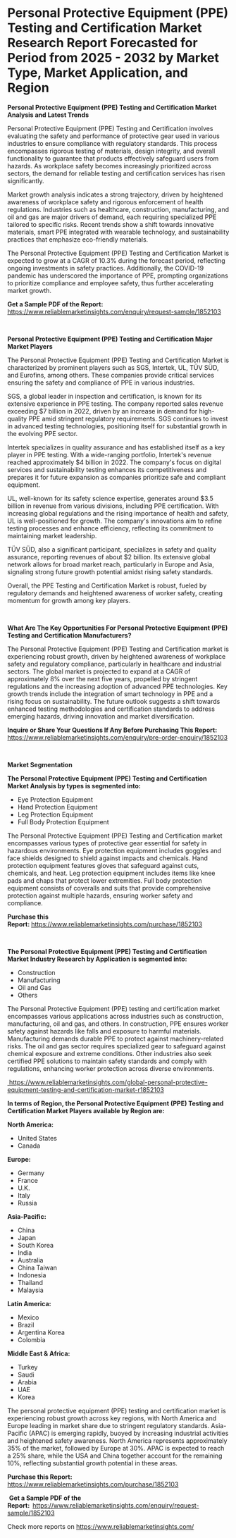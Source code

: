 <p><h1>Personal Protective Equipment (PPE) Testing and Certification Market Research Report Forecasted for Period from 2025 -  2032 by Market Type, Market Application, and Region</h1></p><p><strong>Personal Protective Equipment (PPE) Testing and Certification Market Analysis and Latest Trends</strong></p>
<p><p>Personal Protective Equipment (PPE) Testing and Certification involves evaluating the safety and performance of protective gear used in various industries to ensure compliance with regulatory standards. This process encompasses rigorous testing of materials, design integrity, and overall functionality to guarantee that products effectively safeguard users from hazards. As workplace safety becomes increasingly prioritized across sectors, the demand for reliable testing and certification services has risen significantly.</p><p>Market growth analysis indicates a strong trajectory, driven by heightened awareness of workplace safety and rigorous enforcement of health regulations. Industries such as healthcare, construction, manufacturing, and oil and gas are major drivers of demand, each requiring specialized PPE tailored to specific risks. Recent trends show a shift towards innovative materials, smart PPE integrated with wearable technology, and sustainability practices that emphasize eco-friendly materials.</p><p>The Personal Protective Equipment (PPE) Testing and Certification Market is expected to grow at a CAGR of 10.3% during the forecast period, reflecting ongoing investments in safety practices. Additionally, the COVID-19 pandemic has underscored the importance of PPE, prompting organizations to prioritize compliance and employee safety, thus further accelerating market growth.</p></p>
<p><strong>Get a Sample PDF of the Report:&nbsp;</strong> <a href="https://www.reliablemarketinsights.com/enquiry/request-sample/1852103?utm_campaign=3274&utm_medium=2&utm_source=Github&utm_content=ia&utm_term=11032025&utm_id=personal-protective-equipment-ppe-testing-and-certification">https://www.reliablemarketinsights.com/enquiry/request-sample/1852103</a></p>
<p>&nbsp;</p>
<p><strong>Personal Protective Equipment (PPE) Testing and Certification Major Market Players</strong></p>
<p><p>The Personal Protective Equipment (PPE) Testing and Certification Market is characterized by prominent players such as SGS, Intertek, UL, TÜV SÜD, and Eurofins, among others. These companies provide critical services ensuring the safety and compliance of PPE in various industries.</p><p>SGS, a global leader in inspection and certification, is known for its extensive experience in PPE testing. The company reported sales revenue exceeding $7 billion in 2022, driven by an increase in demand for high-quality PPE amid stringent regulatory requirements. SGS continues to invest in advanced testing technologies, positioning itself for substantial growth in the evolving PPE sector.</p><p>Intertek specializes in quality assurance and has established itself as a key player in PPE testing. With a wide-ranging portfolio, Intertek's revenue reached approximately $4 billion in 2022. The company's focus on digital services and sustainability testing enhances its competitiveness and prepares it for future expansion as companies prioritize safe and compliant equipment.</p><p>UL, well-known for its safety science expertise, generates around $3.5 billion in revenue from various divisions, including PPE certification. With increasing global regulations and the rising importance of health and safety, UL is well-positioned for growth. The company's innovations aim to refine testing processes and enhance efficiency, reflecting its commitment to maintaining market leadership.</p><p>TÜV SÜD, also a significant participant, specializes in safety and quality assurance, reporting revenues of about $2 billion. Its extensive global network allows for broad market reach, particularly in Europe and Asia, signaling strong future growth potential amidst rising safety standards.</p><p>Overall, the PPE Testing and Certification Market is robust, fueled by regulatory demands and heightened awareness of worker safety, creating momentum for growth among key players.</p></p>
<p>&nbsp;</p>
<p><strong>What Are The Key Opportunities For Personal Protective Equipment (PPE) Testing and Certification Manufacturers?</strong></p>
<p><p>The Personal Protective Equipment (PPE) Testing and Certification market is experiencing robust growth, driven by heightened awareness of workplace safety and regulatory compliance, particularly in healthcare and industrial sectors. The global market is projected to expand at a CAGR of approximately 8% over the next five years, propelled by stringent regulations and the increasing adoption of advanced PPE technologies. Key growth trends include the integration of smart technology in PPE and a rising focus on sustainability. The future outlook suggests a shift towards enhanced testing methodologies and certification standards to address emerging hazards, driving innovation and market diversification.</p></p>
<p><strong>Inquire or Share Your Questions If Any Before Purchasing This Report:</strong> <a href="https://www.reliablemarketinsights.com/enquiry/pre-order-enquiry/1852103?utm_campaign=3274&utm_medium=2&utm_source=Github&utm_content=ia&utm_term=11032025&utm_id=personal-protective-equipment-ppe-testing-and-certification">https://www.reliablemarketinsights.com/enquiry/pre-order-enquiry/1852103</a></p>
<p>&nbsp;</p>
<p><strong>Market Segmentation</strong></p>
<p><strong>The Personal Protective Equipment (PPE) Testing and Certification Market Analysis by types is segmented into:</strong></p>
<p><ul><li>Eye Protection Equipment</li><li>Hand Protection Equipment</li><li>Leg Protection Equipment</li><li>Full Body Protection Equipment</li></ul></p>
<p><p>The Personal Protective Equipment (PPE) Testing and Certification market encompasses various types of protective gear essential for safety in hazardous environments. Eye protection equipment includes goggles and face shields designed to shield against impacts and chemicals. Hand protection equipment features gloves that safeguard against cuts, chemicals, and heat. Leg protection equipment includes items like knee pads and chaps that protect lower extremities. Full body protection equipment consists of coveralls and suits that provide comprehensive protection against multiple hazards, ensuring worker safety and compliance.</p></p>
<p><strong>Purchase this Report:&nbsp;</strong><a href="https://www.reliablemarketinsights.com/purchase/1852103?utm_campaign=3274&utm_medium=2&utm_source=Github&utm_content=ia&utm_term=11032025&utm_id=personal-protective-equipment-ppe-testing-and-certification">https://www.reliablemarketinsights.com/purchase/1852103</a></p>
<p>&nbsp;</p>
<p><strong>The Personal Protective Equipment (PPE) Testing and Certification Market Industry Research by Application is segmented into:</strong></p>
<p><ul><li>Construction</li><li>Manufacturing</li><li>Oil and Gas</li><li>Others</li></ul></p>
<p><p>The Personal Protective Equipment (PPE) testing and certification market encompasses various applications across industries such as construction, manufacturing, oil and gas, and others. In construction, PPE ensures worker safety against hazards like falls and exposure to harmful materials. Manufacturing demands durable PPE to protect against machinery-related risks. The oil and gas sector requires specialized gear to safeguard against chemical exposure and extreme conditions. Other industries also seek certified PPE solutions to maintain safety standards and comply with regulations, enhancing worker protection across diverse environments.</p></p>
<p><a href="https://www.reliablemarketinsights.com/global-personal-protective-equipment-testing-and-certification-market-r1852103?utm_campaign=3274&utm_medium=2&utm_source=Github&utm_content=ia&utm_term=11032025&utm_id=personal-protective-equipment-ppe-testing-and-certification">&nbsp;https://www.reliablemarketinsights.com/global-personal-protective-equipment-testing-and-certification-market-r1852103</a></p>
<p><strong>In terms of Region, the Personal Protective Equipment (PPE) Testing and Certification Market Players available by Region are:</strong></p>
<p>
    <p> <strong> North America: </strong>
        <ul>
            <li>United States</li>
            <li>Canada</li>
        </ul>
        </p> 
    <p> <strong> Europe: </strong>
        <ul>
            <li>Germany</li>
            <li>France</li>
            <li>U.K.</li>
            <li>Italy</li>
            <li>Russia</li>
        </ul>
        </p> 
    <p> <strong> Asia-Pacific: </strong>
        <ul>
            <li>China</li>
            <li>Japan</li>
            <li>South Korea</li>
            <li>India</li>
            <li>Australia</li>
            <li>China Taiwan</li>
            <li>Indonesia</li>
            <li>Thailand</li>
            <li>Malaysia</li>
        </ul>
        </p> 
    <p> <strong> Latin America: </strong>
        <ul>
            <li>Mexico</li>
            <li>Brazil</li>
            <li>Argentina Korea</li>
            <li>Colombia</li>
        </ul>
        </p> 
    <p> <strong> Middle East & Africa: </strong>
        <ul>
            <li>Turkey</li>
            <li>Saudi</li>
            <li>Arabia</li>
            <li>UAE</li>
            <li>Korea</li>
        </ul>
    </p>
    </p>
<p><p>The personal protective equipment (PPE) testing and certification market is experiencing robust growth across key regions, with North America and Europe leading in market share due to stringent regulatory standards. Asia-Pacific (APAC) is emerging rapidly, buoyed by increasing industrial activities and heightened safety awareness. North America represents approximately 35% of the market, followed by Europe at 30%. APAC is expected to reach a 25% share, while the USA and China together account for the remaining 10%, reflecting substantial growth potential in these areas.</p></p>
<p><strong>Purchase this Report: </strong><a href="https://www.reliablemarketinsights.com/purchase/1852103?utm_campaign=3274&utm_medium=2&utm_source=Github&utm_content=ia&utm_term=11032025&utm_id=personal-protective-equipment-ppe-testing-and-certification">https://www.reliablemarketinsights.com/purchase/1852103</a></p>
<p>&nbsp;<strong>Get a Sample PDF of the Report:&nbsp;&nbsp;</strong><a href="https://www.reliablemarketinsights.com/enquiry/request-sample/1852103?utm_campaign=3274&utm_medium=2&utm_source=Github&utm_content=ia&utm_term=11032025&utm_id=personal-protective-equipment-ppe-testing-and-certification">https://www.reliablemarketinsights.com/enquiry/request-sample/1852103</a></p>
<p><strong></strong></p>
<p>Check more reports on <a href="https://www.reliablemarketinsights.com/?utm_campaign=3274&utm_medium=2&utm_source=Github&utm_content=ia&utm_term=11032025&utm_id=personal-protective-equipment-ppe-testing-and-certification">https://www.reliablemarketinsights.com/</a></p>
